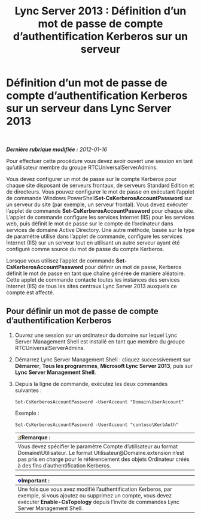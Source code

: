 ﻿---
title: 'Lync Server 2013 : Définition d’un mot de passe de compte d’authentification Kerberos sur un serveur'
TOCTitle: Définition d’un mot de passe de compte d’authentification Kerberos sur un serveur
ms:assetid: 902d3292-678d-4512-9248-586053cb638b
ms:mtpsurl: https://technet.microsoft.com/fr-fr/library/Gg398734(v=OCS.15)
ms:contentKeyID: 49298061
ms.date: 05/20/2016
mtps_version: v=OCS.15
ms.translationtype: HT
---

# Définition d’un mot de passe de compte d’authentification Kerberos sur un serveur dans Lync Server 2013

 

_**Dernière rubrique modifiée :** 2012-01-16_

Pour effectuer cette procédure vous devez avoir ouvert une session en tant qu’utilisateur membre du groupe RTCUniversalServerAdmins.

Vous devez configurer un mot de passe sur le compte Kerberos pour chaque site disposant de serveurs frontaux, de serveurs Standard Edition et de directeurs. Vous pouvez configurer le mot de passe en exécutant l’applet de commande Windows PowerShell**Set-CsKerberosAccountPassword** sur un serveur du site (par exemple, un serveur frontal). Vous devez exécuter l’applet de commande **Set-CsKerberosAccountPassword** pour chaque site. L’applet de commande configure les services Internet (IIS) pour les services web, puis définit le mot de passe sur le compte de l’ordinateur dans services de domaine Active Directory. Une autre méthode, basée sur le type de paramètre utilisé dans l’applet de commande, configure les services Internet (IIS) sur un serveur tout en utilisant un autre serveur ayant été configuré comme source du mot de passe du compte Kerberos.

Lorsque vous utilisez l’applet de commande **Set-CsKerberosAccountPassword** pour définir un mot de passe, Kerberos définit le mot de passe en tant que chaîne générée de manière aléatoire. Cette applet de commande contacte toutes les instances des services Internet (IIS) de tous les sites centraux Lync Server 2013 auxquels ce compte est affecté.

## Pour définir un mot de passe de compte d’authentification Kerberos

1.  Ouvrez une session sur un ordinateur du domaine sur lequel Lync Server Management Shell est installé en tant que membre du groupe RTCUniversalServerAdmins.

2.  Démarrez Lync Server Management Shell : cliquez successivement sur **Démarrer**, **Tous les programmes**, **Microsoft Lync Server 2013**, puis sur **Lync Server Management Shell**.

3.  Depuis la ligne de commande, exécutez les deux commandes suivantes :
    
        Set-CsKerberosAccountPassword -UserAccount "Domain\UserAccount"
    
    Exemple :
    
        Set-CsKerberosAccountPassword -UserAccount "contoso\KerbAuth"
    
    <table>
    <thead>
    <tr class="header">
    <th><img src="images/Gg398920.note(OCS.15).gif" title="note" alt="note" />Remarque :</th>
    </tr>
    </thead>
    <tbody>
    <tr class="odd">
    <td>Vous devez spécifier le paramètre Compte d’utilisateur au format Domaine\Utilisateur. Le format Utilisateur@Domaine.extension n’est pas pris en charge pour le référencement des objets Ordinateur créés à des fins d’authentification Kerberos.</td>
    </tr>
    </tbody>
    </table>
    
    <table>
    <thead>
    <tr class="header">
    <th><img src="images/Gg425917.important(OCS.15).gif" title="important" alt="important" />Important :</th>
    </tr>
    </thead>
    <tbody>
    <tr class="odd">
    <td>Une fois que vous avez modifié l’authentification Kerberos, par exemple, si vous ajoutez ou supprimez un compte, vous devez exécuter <strong>Enable-CsTopology</strong> depuis l’invite de commandes Lync Server Management Shell.</td>
    </tr>
    </tbody>
    </table>

